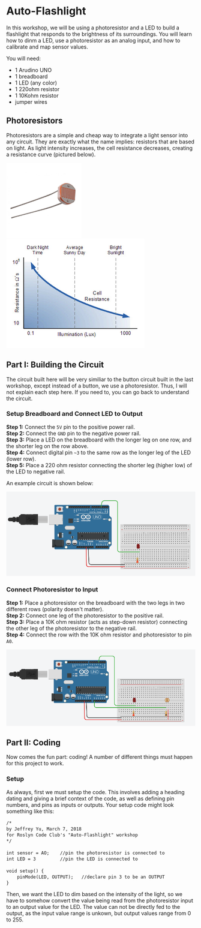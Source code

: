# Auto-Flashlight

In this workshop, we will be using a photoresistor and a LED to build a flashlight that responds 
to the brightness of its surroundings. You will learn how to dinm a LED, use a photoresistor as an analog input,
and how to calibrate and map sensor values.

You will need:
<ul>
    <li>1 Arudino UNO</li>
    <li>1 breadboard</li>
    <li>1 LED (any color)</li>
    <li>1 220ohm resistor</li>
    <li>1 10Kohm resistor</li>
    <li>jumper wires</li>
</ul>

## Photoresistors

Photoresistors are a simple and cheap way to integrate a light sensor into any circuit. 
They are exactly what the name implies: resistors that are based on light. As light intensity increases,
the cell resistance decreases, creating a resistance curve (pictured below). 

<img src="../photos/photo.jpg" height="200">  <img src="../photos/lightCurve.jpg">


## Part I: Building the Circuit

The circuit built here will be very similiar to the button circuit built in the last workshop, except
instead of a button, we use a photoresistor. Thus, I will not explain each step here. If you need to, you can go back to understand the circuit.

### Setup Breadboard and Connect LED to Output
<b>Step 1:</b> Connect the `5V` pin to the positive power rail.
<br><b>Step 2:</b> Connect the `GND` pin to the negative power rail.
<br><b>Step 3:</b> Place a LED on the breadboard with the longer leg on one row, and the shorter leg on the row above.
<br><b>Step 4:</b> Connect digital pin `~3` to the same row as the longer leg of the LED (lower row).
<br><b>Step 5:</b> Place a 220 ohm resistor connecting the shorter leg (higher low) of the LED to negative rail.

An example circuit is shown below:

<img src="../photos/photoLED.PNG">

### Connect Photoresistor to Input
<b>Step 1:</b> Place a photoresistor on the breadboard with the two legs in two different rows (polarity doesn't matter).
<br><b>Step 2:</b> Connect one leg of the photoresistor to the positive rail.
<br><b>Step 3:</b> Place a 10K ohm resistor (acts as step-down resistor) connecting the other leg of the photoresistor to the negative rail.
<br><b>Step 4:</b> Connect the row with the 10K ohm resistor and photoresistor to pin `A0`.

<img src="../photos/photoFIN.PNG">

## Part II: Coding

Now comes the fun part: coding! A number of different things must happen for this project to work.

### Setup

As always, first we must setup the code. This involves adding a heading dating and giving a brief context of the
code, as well as defining pin numbers, and pins as inputs or outputs. Your setup code might look something like this:

```
/*
by Jeffrey Yu, March 7, 2018
for Roslyn Code Club's "Auto-Flashlight" workshop
*/

int sensor = AO;    //pin the photoresistor is connected to
int LED = 3         //pin the LED is connected to

void setup() {
    pinMode(LED, OUTPUT);   //declare pin 3 to be an OUTPUT
}

```

Then, 
we want the LED to dim based on the intensity of the light, so we have to somehow convert the value being
read from the photoresistor input to an output value for the LED. The value can not be directly fed
to the output, as the input value range is unkown, but output values range from 0 to 255.